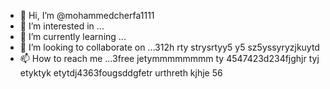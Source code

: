 - 👋 Hi, I’m @mohammedcherfa1111
- 👀 I’m interested in ...
- 🌱 I’m currently learning ...
- 💞️ I’m looking to collaborate on ...312h rty strysrtyy5 y5 sz5yssyryzjkuytd
- 📫 How to reach me ...3free jetymmmmmmmm ty
4547423d234fjghjr tyj etyktyk etytdj4363fougsddgfetr urthreth kjhje 56
<!---tk yu
mohammedcherfa1111/mohammedcherfa1111 is a ✨ special ✨ repository because its `README.md` (this file) appears on your GitHub profile.
You can click the Preview link to take a look at your changes.
--->
